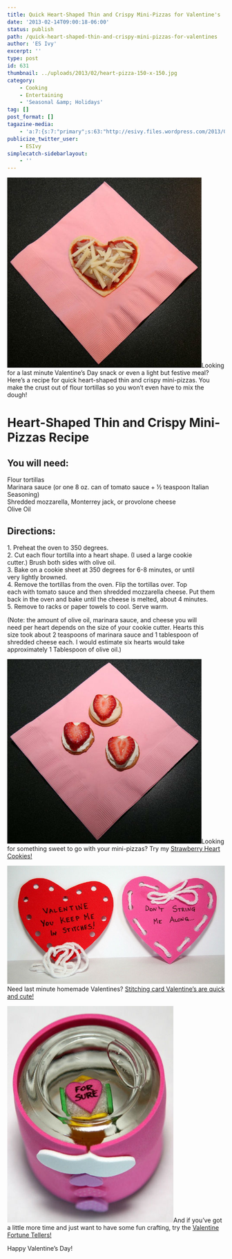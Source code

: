 ```yaml
---
title: Quick Heart-Shaped Thin and Crispy Mini-Pizzas for Valentine's
date: '2013-02-14T09:00:18-06:00'
status: publish
path: /quick-heart-shaped-thin-and-crispy-mini-pizzas-for-valentines
author: 'ES Ivy'
excerpt: ''
type: post
id: 631
thumbnail: ../uploads/2013/02/heart-pizza-150-x-150.jpg
category:
    - Cooking
    - Entertaining
    - 'Seasonal &amp; Holidays'
tag: []
post_format: []
tagazine-media:
    - 'a:7:{s:7:"primary";s:63:"http://esivy.files.wordpress.com/2013/02/stictch-valentines.jpg";s:6:"images";a:4:{s:68:"http://esivy.files.wordpress.com/2013/02/mini-pizza-hearts-sized.jpg";a:6:{s:8:"file_url";s:68:"http://esivy.files.wordpress.com/2013/02/mini-pizza-hearts-sized.jpg";s:5:"width";i:450;s:6:"height";i:439;s:4:"type";s:5:"image";s:4:"area";i:197550;s:9:"file_path";b:0;}s:74:"http://esivy.files.wordpress.com/2013/02/stawberry-heart-cookies-sized.jpg";a:6:{s:8:"file_url";s:74:"http://esivy.files.wordpress.com/2013/02/stawberry-heart-cookies-sized.jpg";s:5:"width";i:450;s:6:"height";i:426;s:4:"type";s:5:"image";s:4:"area";i:191700;s:9:"file_path";b:0;}s:63:"http://esivy.files.wordpress.com/2013/02/stictch-valentines.jpg";a:6:{s:8:"file_url";s:63:"http://esivy.files.wordpress.com/2013/02/stictch-valentines.jpg";s:5:"width";i:793;s:6:"height";i:430;s:4:"type";s:5:"image";s:4:"area";i:340990;s:9:"file_path";b:0;}s:69:"http://esivy.files.wordpress.com/2013/02/valentine-8-ball-answer2.jpg";a:6:{s:8:"file_url";s:69:"http://esivy.files.wordpress.com/2013/02/valentine-8-ball-answer2.jpg";s:5:"width";i:385;s:6:"height";i:500;s:4:"type";s:5:"image";s:4:"area";i:192500;s:9:"file_path";b:0;}}s:6:"videos";a:0:{}s:11:"image_count";i:4;s:6:"author";s:8:"37195739";s:7:"blog_id";s:8:"40536089";s:9:"mod_stamp";s:19:"2013-02-14 05:12:22";}'
publicize_twitter_user:
    - ESIvy
simplecatch-sidebarlayout:
    - ''
---
```

[![mini-pizza hearts sized](../uploads/2013/02/mini-pizza-hearts-sized.jpg?w=300)](http://192.168.1.34:4945/wp-content/uploads/2013/02/mini-pizza-hearts-sized.jpg)Looking for a last minute Valentine’s Day snack or even a light but festive meal? Here’s a recipe for quick heart-shaped thin and crispy mini-pizzas. You make the crust out of flour tortillas so you won’t even have to mix the dough!

Heart-Shaped Thin and Crispy Mini-Pizzas Recipe
===============================================

You will need:
--------------

Flour tortillas  
Marinara sauce (or one 8 oz. can of tomato sauce + ½ teaspoon Italian Seasoning)  
Shredded mozzarella, Monterrey jack, or provolone cheese  
Olive Oil

Directions:
-----------

1\. Preheat the oven to 350 degrees.  
2\. Cut each flour tortilla into a heart shape. (I used a large cookie  
cutter.) Brush both sides with olive oil.  
3\. Bake on a cookie sheet at 350 degrees for 6-8 minutes, or until  
very lightly browned.  
4\. Remove the tortillas from the oven. Flip the tortillas over. Top  
each with tomato sauce and then shredded mozzarella cheese. Put them  
back in the oven and bake until the cheese is melted, about 4 minutes.  
5\. Remove to racks or paper towels to cool. Serve warm.

(Note: the amount of olive oil, marinara sauce, and cheese you will  
need per heart depends on the size of your cookie cutter. Hearts this  
size took about 2 teaspoons of marinara sauce and 1 tablespoon of  
shredded cheese each. I would estimate six hearts would take  
approximately 1 Tablespoon of olive oil.)

[![Stawberry Heart Cookies sized](../uploads/2013/02/stawberry-heart-cookies-sized.jpg?w=150)](http://192.168.1.34:4945/cooking/super-easy-strawberry-heart-valentine-cookies/)Looking for something sweet to go with your mini-pizzas? Try my [Strawberry Heart Cookies!](http://192.168.1.34:4945/cooking/super-easy-strawberry-heart-valentine-cookies/ "Super Easy Strawberry Heart Valentine Cookies")

[![stictch valentines](../uploads/2013/02/stictch-valentines.jpg?w=150)](http://192.168.1.34:4945/crafts/help-your-little-one-make-their-own-stitching-card-valentines/ "Super Easy Strawberry Heart Valentine Cookies")Need last minute homemade Valentines? [Stitching card Valentine’s are quick and cute!](http://192.168.1.34:4945/crafts/help-your-little-one-make-their-own-stitching-card-valentines/ "Help your little one make their own stitching card Valentines")

[![Valentine 8 ball answer](../uploads/2013/02/valentine-8-ball-answer2.jpg?w=115)](http://192.168.1.34:4945/crafts/valentine-fortune-teller/)And if you’ve got a little more time and just want to have some fun crafting, try the [Valentine Fortune Tellers!](http://192.168.1.34:4945/crafts/valentine-fortune-teller/ "Make Your Own Valentine Fortune Teller")

Happy Valentine’s Day!